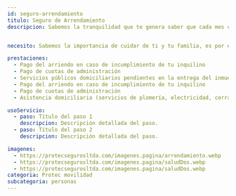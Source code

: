 ```yaml
---
id: seguro-arrendamiento
titulo: Seguro de Arrendamiento
descripcion: Sabemos la tranquilidad que te genera saber que cada mes cuentas con el dinero que te pagan los inquilinos de tu propiedad, pero cuando no sea así, ¡no te preocupes! Tenemos la solución para que nunca dejes de recibir tus ingresos.​​​​​​​​​​


necesito: Sabemos la importancia de cuidar de ti y tu familia, es por ello que, te brindamos las mejores opciones que te permitirán disfrutar de los momentos más especiales de tu vida con tranquilidad.

prestaciones: 
  - Pago del arriendo en caso de incumplimiento de tu inquilino
  - Pago de cuotas de administración
  - Servicios públicos domiciliarios pendientes en la entrega del inmueble
  - Pago del arriendo en caso de incumplimiento de tu inquilino
  - Pago de cuotas de administración
  - Asistencia domiciliaria (servicios de plomería, electricidad, cerrajería, reemplazo de vidrios, gastos de traslado y asistencia jurídica telefónica)

usoServicio:
  - paso: Título del paso 1
    descripcion: Descripción detallada del paso.
  - paso: Título del paso 2
    descripcion: Descripción detallada del paso.

imagenes:
  - https://protecsegurosltda.com/imagenes.pagina/arrendamiento.webp
  - https://protecsegurosltda.com/imagenes.pagina/saludDos.webp
  - https://protecsegurosltda.com/imagenes.pagina/saludDos.webp
categoria: Protec movilidad
subcategoria: personas
---
```

